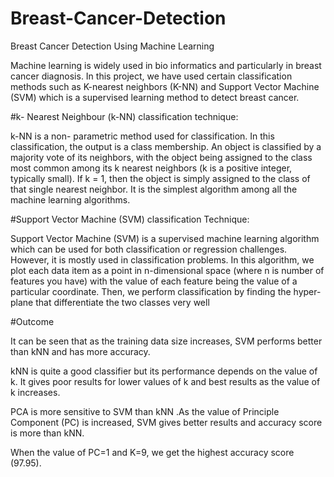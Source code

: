 # Breast-Cancer-Detection
Breast Cancer Detection Using Machine Learning

Machine learning is widely used in bio informatics and particularly in breast cancer diagnosis. In this project, we have used certain classification methods such as K-nearest neighbors (K-NN) and Support Vector Machine (SVM) which is a supervised learning method to detect breast cancer. 

#k- Nearest Neighbour (k-NN) classification technique:

k-NN is a non- parametric method used for classification. In this classification, the output is a class membership. An object is classified by a majority vote of its neighbors, with the object being assigned to the class most common among its k nearest neighbors (k is a positive integer, typically small). If k = 1, then the object is simply assigned to the class of that single nearest neighbor. It is the simplest algorithm among all the machine learning algorithms.

#Support Vector Machine (SVM) classification Technique:

Support Vector Machine (SVM) is a supervised machine learning algorithm which can be used for both classification or regression challenges. However, it is mostly used in classification problems. In this algorithm, we plot each data item as a point in n-dimensional space (where n is number of features you have) with the value of each feature being the value of a particular coordinate. Then, we perform classification by finding the hyper-plane that differentiate the two classes very well

#Outcome

It can be seen that as the training data size increases, SVM performs better than kNN and has more accuracy.

kNN is quite a good classifier but its performance depends on the value of k. It gives poor results for lower values of k and best results as the value of k increases.

PCA is more sensitive to SVM than kNN .As the value of Principle Component (PC) is increased, SVM gives better results and accuracy score is more than kNN.

When the value of PC=1 and K=9, we get the highest accuracy score (97.95).
